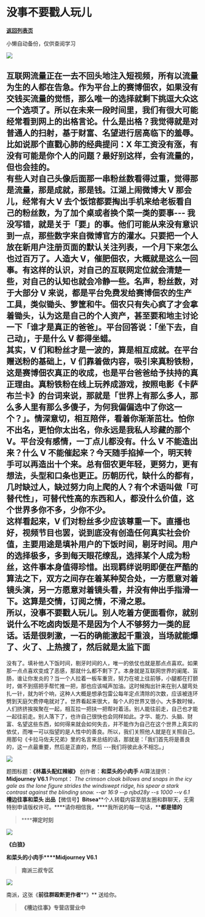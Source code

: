 # 没事不要戳人玩儿

[**返回列表页**](/gzh/槽边往事)

小懒自动备份，仅供查阅学习

![](https://mmbiz.qpic.cn/mmbiz_jpg/Ia6gU9JNtkq93TDyiaPiatHXn3OhLhoghw7QpatRhHDGvp6icWjhuhnYn9vpicQxFicF9XnwkwhbPtxEkepX9YRiaVYw/640?wx_fmt=jpeg&from;=appmsg)

互联网流量正在一去不回头地注入短视频，所有以流量为生的人都在告急。作为平台上的赛博佃农，如果没有交钱买流量的觉悟，那么唯一的选择就剩下挑逗大众这一个选项了。所以在未来一段时间里，我们有很大可能经常看到网上的出格言论。什么是出格？我觉得就是对普通人的扫射，基于财富、名望进行居高临下的羞辱。比如说那个直戳心肺的经典提问：X
年工资没有涨，有没有可能是你个人的问题？最好别这样，会有流量的，但也会挂的。  
有些人对自己头像后面那一串粉丝数看得过重，觉得那是流量，那是成就，那是钱。江湖上闹微博大 V 那会儿，经常有大 V
去个饭馆都要掏出手机来给老板看自己的粉丝数，为了加个桌或者换个菜一类的要事---
我没写错，就是关于「要」的事。他们可能从来没有意识到一点，那些数字来自微博官方的灌水。只要把一个人放在新用户注册页面的默认关注列表，一个月下来怎么也过百万了。人造大
V，催肥佃农，大概就是这么一回事。有这样的认识，对自己的互联网定位就会清楚一些，对自己的认知也就会冷静一些。名声，粉丝数，对于大部分 V
来说，都是平台免费发给赛博佃农的生产工具，类似锄头、箩筐和牛。佃农只有失心疯了才会拿着锄头，认为这是自己的个人资产，甚至要和地主讨论一下「谁才是真正的爸爸」。平台回答说：「坐下去，自己动」，于是什么
V 都得坐蜡。  
其实，V 们和粉丝才是一波的，算是相互成就。在平台赠送粉的基础上，V
们靠着做内容，吸引来真粉铁粉，这是赛博佃农真正的收成，也是平台爸爸给予扶持的真正理由。真粉铁粉在线上玩养成游戏，按照电影《卡萨布兰卡》的台词来说，那就是「世界上有那么多人，那么多人里有那么多傻子，为何我偏偏选中了你这一个？」。情深意切，相互陪伴，看着你渐渐茁壮。怕你不出名，更怕你太出名，你永远是我私人珍藏的那个
V。平台没有感情，一丁点儿都没有。什么 V 不能造出来？什么 V
不能催起来？今天随手掐掉一个，明天转手可以再造出十个来。总有佃农更年轻，更努力，更有想法，头型和口条也更正。历朝历代，缺什么的都有，几时缺过人，缺过努力向上爬的人？有个术语叫做「可替代性」，可替代性高的东西和人，都没什么价值，这个世界多你不多，少你不少。  
这样看起来，V
们对粉丝多少应该尊重一下。直播也好，视频节目也罢，说到底没有创造任何真实社会价值，主要用途是填补用户的下饭时间，剔牙时间。用户的选择极多，多到每天眼花缭乱，选择某个人成为粉丝，这件事本身值得珍惜。出现羁绊说明即便在严酷的算法之下，双方之间存在着某种契合处，一方愿意对着镜头演，另一方愿意对着镜头看，并没有伸出手指滑一下。这算是交情，订阅之情，不滑之恩。  
所以，没事不要戳人玩儿。别人吃着方便面看你，就别说什么不吃卤肉饭是不是因为个人不够努力一类的屁话。话是很刺激，一石的确能激起千重浪，当场就能爆了、火了、上热搜了，然后就是太监下面
---
没有了。填补他人下饭时间，剔牙时间的人，唯一的依仗也就是那点点喜欢。如果那一点点喜欢变成了恶感，那就什么都不剩下了。本身就是互联网世界的阑尾、盲肠，谁让你发炎的？当一个人拉着一板车重货，努力在坡上往前够，小腿都在打颤时，做不到搭把手帮忙推一把，那也应该喊声加油。这时候掏出针来在别人腿弯处扎一针，就为听个响，这种人大概是想承包雷公每年定点清除的次数，应该被连环劈到天庭欠费停电就对了。世界看起来很大，每个人的世界又很小。大多数时候，人们挤挤挨挨聚在一起，相互拉一把扶一把帮衬着活。别人能往前走，自己也才能一起往前走。别人落下了，也许自己很快也会同样如此。才华、能力、头脑、财富、名望这些东西，如何得来就会如何失去，并不能作为自己在这个世界上真实的依仗，而唯一可以指望的是人性中的善良。所以，我们关照他人就是在关照自己。用那句《卡拉马佐夫兄弟》里的名言来总结的话，那就是：「我们首先将是善良的，这一点最重要，然后是正直的，然后
---我们将彼此永不相忘。」

![](https://mmbiz.qpic.cn/mmbiz_jpg/Ia6gU9JNtkq93TDyiaPiatHXn3OhLhoghw7CTdDJTwfwibeJcWSy5XxpVsznHk0UP2dMYq2sfMHnFH5EegQhNAQ6g/640?wx_fmt=jpeg&from;=appmsg)

题图标题：**《林藠头配红辣椒》** 创作者：**和菜头的小肉手** AI算法提供：**Midjourney V6.1** Prompt： _The
crimson cloak billows and snaps in the icy gale as the lone figure strides the
windswept ridge, his spear a stark contrast against the blinding snow. --ar
16:9 --p njbd28y --s 1000 \--v 6.1_  
**槽边往事****和菜头
出品******【微信号】****Bitsea******个人转载内容至朋友圈和群聊天，无需特别申请版权许可。****请你相信我，****我所说的每一句话，****都是错的**

> ******禅定时刻**

![](https://mmbiz.qpic.cn/mmbiz_jpg/Ia6gU9JNtkr1jVmBukwrJ4ib5ngMe1JRnVpmJA4LCrfgSkgq3icjgd6yR1zBb6JiaYovPEs0jTzLevXvPwxj80ChQ/640?wx_fmt=jpeg&from;=appmsg)

**《白狼》**

**和菜头的小肉手****Midjourney V6.1**

> **南派三叔专区**

![](https://mmbiz.qpic.cn/mmbiz_jpg/Ia6gU9JNtkq93TDyiaPiatHXn3OhLhoghw0GFhRZ36QicxsgK6RyTQXoGbgRbaM1dYvm08uuTxGPKkXz73lZdRy4A/640?wx_fmt=jpeg&from;=appmsg)

南派，这张《**前往群殴断更作者****》** 送给你。

> **《槽边往事》专营店营业中**

  

